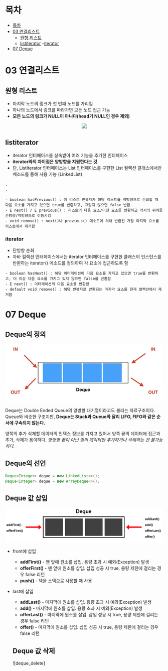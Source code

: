 # 목차
<!--TOC-->

- [목차](#목차)
- [03 연결리스트](#03-연결리스트)
    - [원형 리스트](#원형-리스트)
    - [listiterator](#listiterator)
        -[iterator](#iterator)
- [07 Deque](#07-Deque)









# 03 연결리스트

## 원형 리스트 

- 마지막 노드의 링크가 첫 번째 노드를 가리킴
- 하나의 노드에서 링크를 따라가면 모든 노드 접근 가능
- **모든 노드의 링크가 NULL이 아니다(head가 NULL인 경우 제외)**


<p align="center">
    <img src="https://img1.daumcdn.net/thumb/R1280x0/?scode=mtistory2&fname=https%3A%2F%2Fblog.kakaocdn.net%2Fdn%2FzWy9n%2FbtssZfg5IiZ%2F4rBHxLX4KtOnDa4akecAjK%2Fimg.png">    
</p>


## listiterator

- iterator 인터페이스를 상속받아 여러 기능을 추가한 인터페이스
- **iterator와의 차이점은 양방향을 지원한다는 것**
- 단, ListIterator 인터페이스는 List 인터페이스를 구현한 List 컬렉션 클래스에서만 메소드를 통해 사용 가능 (LinkedList)

```
.
.

- boolean hasPrevious() : 이 리스트 반복자가 해당 리스트를 역방향으로 순회할 때 다음 요소를 가지고 있으면 true를 반환하고, 그렇지 않으면 false 반환
- E next() / E previous() : 리스트의 다음 요소/이전 요소를 반환하고 커서의 위치를 순방향/역방향으로 이동시킴
- void remove() : next()나 previous() 메소드에 의해 반환된 가장 마지막 요소를 리스트에서 제거함
```

### iterator
- 단방향 순회
- 자바 컬렉션 인터페이스에서는 iterator 인터페이스를 구현한 클래스의 인스턴스를 반환하는 iterator() 메소드를 정의하여 각 요소에 접근하도록 함
```
- boolean hasNext() : 해당 이터레이션이 다음 요소를 가지고 있으면 true를 반환하고, 더 이상 다음 요소를 가지고 있지 않으면 false를 반환함
- E next() : 이터레이션의 다음 요소를 반환함
- default void remove() : 해당 반복자로 반환되는 마지막 요소를 현재 컬렉션에서 제거함
```



# 07 Deque

## Deque의 정의

![deque](/images/deque.png)

Deque는 Double Ended Queue의 양방향 대기열이라고도 불리는 자료구조이다. Queue와 비슷한 구조지만, **Deque는 Stack과 Queue와 달리 LIFO, FIFO와 같은 순서에 구속되지 않는다.**

양쪽의 추가 삭제할 데이터의 인덱스 정보를 가지고 있어서 양쪽 끝의 데이터에 접근과 추가, 삭제가 용이하다. *양방향 끝이 아닌 임의 데이터만 추가하거나 삭제하는 건 불가능하다.*

## Deque의 선언

```java
Deque<Integer> deque = new LinkedList<>();
Deque<Integer> deque = new ArrayDeque<>();
```

## Deque 값 삽입

![deque_add](/images/deque_add.png)

* front에 삽입
    * **addFirst()** - 맨 앞에 원소를 삽입. 용량 초과 시 예외(Exception) 발생
    * **offerFirst()** - 맨 앞에 원소를 삽입. 삽입 성공 시 true, 용량 제한에 걸리는 경우 false 리턴
    * **push()** - 덱을 스택으로 사용할 때 사용

* last에 삽입
    * **addLast()** - 마지막에 원소를 삽입. 용량 초과 시 예외(Exception) 발생
    * **add()** - 마지막에 원소를 삽입. 용량 초과 시 예외(Exception) 발생
    * **offerLast()** - 마지막에 원소를 삽입. 삽입 성공 시 true, 용량 제한에 걸리는 경우 false 리턴
    * **offer()** - 마지막에 원소를 삽입. 삽입 성공 시 true, 용량 제한에 걸리는 경우 false 리턴

    ## Deque 값 삭제

    ![deque_delete]
